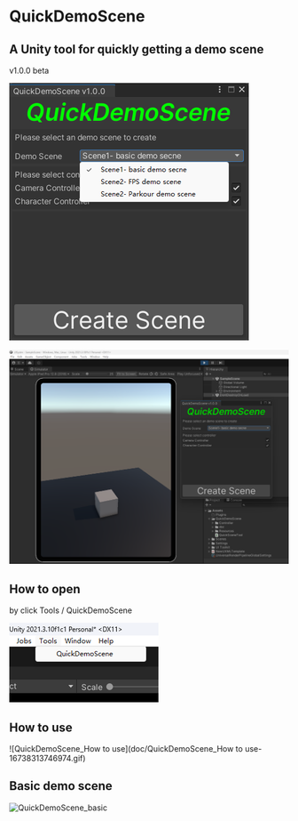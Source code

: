 # QuickDemoScene

## A  Unity tool for quickly getting a demo scene

v1.0.0 beta

![image-20230116085754506](doc/image-20230116085754506-16738306757671.png)

![image-20230116090129289](doc/image-20230116090129289-16738308905922.png)



## How to open 

by click Tools / QuickDemoScene

![image-20230116090504072](doc/image-20230116090504072-16738311054673.png)

## How to use

![QuickDemoScene_How to use](doc/QuickDemoScene_How to use-16738313746974.gif)

## Basic demo scene

![QuickDemoScene_basic](doc/QuickDemoScene_basic-16738318835155.gif)

